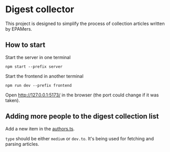 # Digest collector

This project is designed to simplify the process of collection articles written by
EPAMers.

## How to start

Start the server in one terminal
```shell
npm start --prefix server
```

Start the frontend in another terminal
```shell
npm run dev --prefix frontend
```

Open http://127.0.0.1:5173/ in the browser (the port could change if it was taken).

## Adding more people to the digest collection list

Add a new item in the [authors.ts](frontend/src/authors.ts).

`type` should be either `medium` or `dev.to`. It's being used for fetching and parsing articles.
